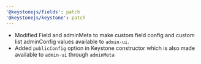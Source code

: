 ```yaml
---
'@keystonejs/fields': patch
'@keystonejs/keystone': patch
---
```


* Modified Field and adminMeta to make custom field config and custom list adminConfig values available to `admin-ui`.
* Added `publicConfig` option in Keystone constructor which is also made available to `admin-ui` through `adminMeta`
